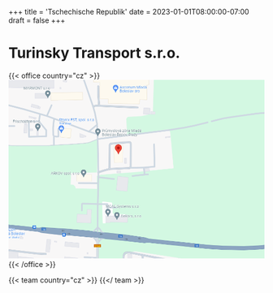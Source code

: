 +++
title = 'Tschechische Republik'
date = 2023-01-01T08:00:00-07:00
draft = false
+++

# Turinsky Transport s.r.o.

{{< office country="cz" >}}
![map](map.png)
{{< /office >}}

{{< team country="cz" >}}
{{</ team >}}